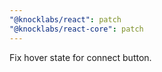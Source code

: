 ```yaml
---
"@knocklabs/react": patch
"@knocklabs/react-core": patch
---
```


Fix hover state for connect button.
